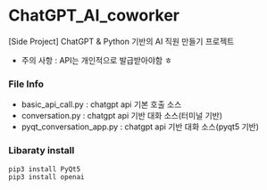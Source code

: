 # ChatGPT_AI_coworker
[Side Project] ChatGPT &amp; Python 기반의 AI 직원 만들기 프로젝트

- 주의 사항 : API는 개인적으로 발급받아야함 ㅎ

### File Info
- basic_api_call.py : chatgpt api 기본 호출 소스
- conversation.py : chatgpt api 기반 대화 소스(터미널 기반)
- pyqt_conversation_app.py : chatgpt api 기반 대화 소스(pyqt5 기반)

### Libaraty install
```
pip3 install PyQt5
pip3 install openai
```
